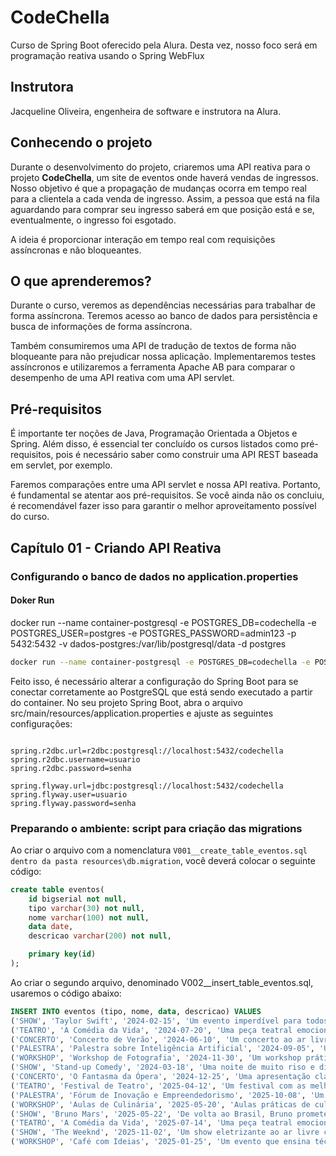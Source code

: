 # CodeChella

Curso de Spring Boot oferecido pela Alura. Desta vez, nosso foco será em programação reativa usando o Spring WebFlux

## Instrutora
Jacqueline Oliveira, engenheira de software e instrutora na Alura.

## Conhecendo o projeto
Durante o desenvolvimento do projeto, criaremos uma API reativa para o projeto **CodeChella**, um site de eventos onde haverá vendas de ingressos. Nosso objetivo é que a propagação de mudanças ocorra em tempo real para a clientela a cada venda de ingresso. Assim, a pessoa que está na fila aguardando para comprar seu ingresso saberá em que posição está e se, eventualmente, o ingresso foi esgotado.

A ideia é proporcionar interação em tempo real com requisições assíncronas e não bloqueantes.

## O que aprenderemos?
Durante o curso, veremos as dependências necessárias para trabalhar de forma assíncrona. Teremos acesso ao banco de dados para persistência e busca de informações de forma assíncrona.

Também consumiremos uma API de tradução de textos de forma não bloqueante para não prejudicar nossa aplicação. Implementaremos testes assíncronos e utilizaremos a ferramenta Apache AB para comparar o desempenho de uma API reativa com uma API servlet.

## Pré-requisitos
É importante ter noções de Java, Programação Orientada a Objetos e Spring. Além disso, é essencial ter concluído os cursos listados como pré-requisitos, pois é necessário saber como construir uma API REST baseada em servlet, por exemplo.

Faremos comparações entre uma API servlet e nossa API reativa. Portanto, é fundamental se atentar aos pré-requisitos. Se você ainda não os concluiu, é recomendável fazer isso para garantir o melhor aproveitamento possível do curso.


## Capítulo 01 - Criando API Reativa

### Configurando o banco de dados no application.properties

#### Doker Run
docker run --name container-postgresql -e POSTGRES_DB=codechella -e POSTGRES_USER=postgres -e POSTGRES_PASSWORD=admin123 -p 5432:5432 -v dados-postgres:/var/lib/postgresql/data -d postgres
```bash
docker run --name container-postgresql -e POSTGRES_DB=codechella -e POSTGRES_USER=postgres -e POSTGRES_PASSWORD=admin123 -p 5432:5432 -v dados-postgres:/var/lib/postgresql/data -d postgres
````
Feito isso, é necessário alterar a configuração do Spring Boot para se conectar corretamente ao PostgreSQL que está sendo executado a partir do container. No seu projeto Spring Boot, abra o arquivo src/main/resources/application.properties e ajuste as seguintes configurações:

```properties

spring.r2dbc.url=r2dbc:postgresql://localhost:5432/codechella
spring.r2dbc.username=usuario
spring.r2dbc.password=senha

spring.flyway.url=jdbc:postgresql://localhost:5432/codechella
spring.flyway.user=usuario
spring.flyway.password=senha

```

### Preparando o ambiente: script para criação das migrations

Ao criar o arquivo com a nomenclatura `V001__create_table_eventos.sql dentro da pasta resources\db.migration`, você deverá colocar o seguinte código:

```sql
create table eventos(
    id bigserial not null,
    tipo varchar(30) not null,
    nome varchar(100) not null,
    data date,
    descricao varchar(200) not null,

    primary key(id)
);
```

Ao criar o segundo arquivo, denominado V002__insert_table_eventos.sql, usaremos o código abaixo:

```sql
INSERT INTO eventos (tipo, nome, data, descricao) VALUES
('SHOW', 'Taylor Swift', '2024-02-15', 'Um evento imperdível para todos os amantes da música pop.'),
('TEATRO', 'A Comédia da Vida', '2024-07-20', 'Uma peça teatral emocionante que retrata com humor momentos complexos da vida. Você não pode perder.'),
('CONCERTO', 'Concerto de Verão', '2024-06-10', 'Um concerto ao ar livre com grandes nomes da música clássica.'),
('PALESTRA', 'Palestra sobre Inteligência Artificial', '2024-09-05', 'Uma palestra informativa sobre as últimas tendências e ferramentas de IA.'),
('WORKSHOP', 'Workshop de Fotografia', '2024-11-30', 'Um workshop prático para aprimorar suas habilidades.'),
('SHOW', 'Stand-up Comedy', '2024-03-18', 'Uma noite de muito riso e diversão com os melhores comediantes do Brasil.'),
('CONCERTO', 'O Fantasma da Ópera', '2024-12-25', 'Uma apresentação clássica de ópera.'),
('TEATRO', 'Festival de Teatro', '2025-04-12', 'Um festival com as melhores peças teatrais do ano.'),
('PALESTRA', 'Fórum de Inovação e Empreendedorismo', '2025-10-08', 'Um fórum que reúne os maiores inovadores do país. Presença dos apresentadores do Shark Tank.'),
('WORKSHOP', 'Aulas de Culinária', '2025-05-20', 'Aulas práticas de culinária com chefs renomados.'),
('SHOW', 'Bruno Mars', '2025-05-22', 'De volta ao Brasil, Bruno promete entregar o maior e melhor show de sua carreira na turnê This is Mars.'),
('TEATRO', 'A Comédia da Vida', '2025-07-14', 'Uma peça teatral emocionante que você não pode perder.'),
('SHOW', 'The Weeknd', '2025-11-02', 'Um show eletrizante ao ar livre com muitos efeitos especiais.'),
('WORKSHOP', 'Café com Ideias', '2025-01-25', 'Um evento que ensina técnicas de brainstorming e priorização para alavancar projetos.');
```

